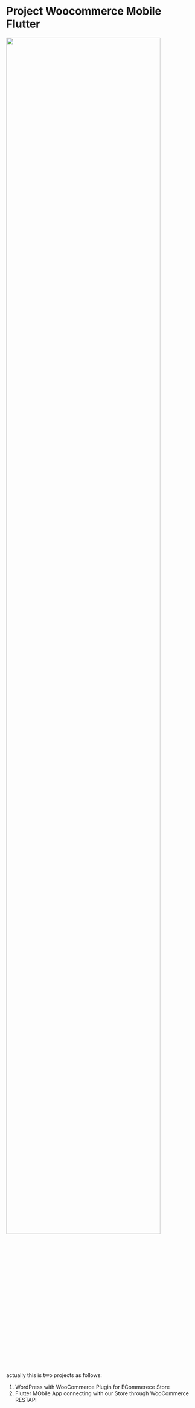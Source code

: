 # Project Woocommerce Mobile Flutter
<img  width="90%" src="https://user-images.githubusercontent.com/43582900/221207403-7244295a-1b5b-469e-a5c1-50ef39007356.png" alt=""/>

actually this is two projects as follows:
1. WordPress with WooCommerce Plugin for ECommerece Store
2. Flutter MObile App connecting with our Store through WooCommerce RESTAPI
